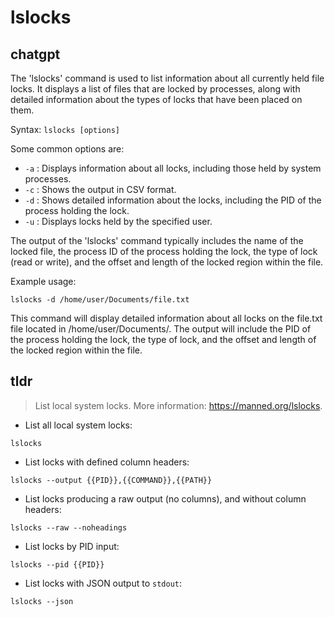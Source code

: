 # lslocks 
## chatgpt 
The 'lslocks' command is used to list information about all currently held file locks. It displays a list of files that are locked by processes, along with detailed information about the types of locks that have been placed on them.

Syntax: `lslocks [options]`

Some common options are:

- `-a` : Displays information about all locks, including those held by system processes.
- `-c` : Shows the output in CSV format.
- `-d` : Shows detailed information about the locks, including the PID of the process holding the lock.
- `-u` : Displays locks held by the specified user.

The output of the 'lslocks' command typically includes the name of the locked file, the process ID of the process holding the lock, the type of lock (read or write), and the offset and length of the locked region within the file.

Example usage: 

`lslocks -d /home/user/Documents/file.txt`

This command will display detailed information about all locks on the file.txt file located in /home/user/Documents/. The output will include the PID of the process holding the lock, the type of lock, and the offset and length of the locked region within the file. 

## tldr 
 
> List local system locks.
> More information: <https://manned.org/lslocks>.

- List all local system locks:

`lslocks`

- List locks with defined column headers:

`lslocks --output {{PID}},{{COMMAND}},{{PATH}}`

- List locks producing a raw output (no columns), and without column headers:

`lslocks --raw --noheadings`

- List locks by PID input:

`lslocks --pid {{PID}}`

- List locks with JSON output to `stdout`:

`lslocks --json`
